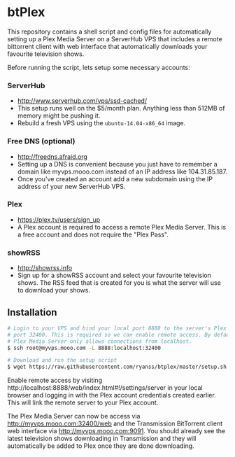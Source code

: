 btPlex
======

This repository contains a shell script and config files for automatically
setting up a Plex Media Server on a ServerHub VPS that includes a remote
bittorrent client with web interface that automatically downloads your
favourite television shows.

Before running the script, lets setup some necessary accounts:


### ServerHub

* http://www.serverhub.com/vps/ssd-cached/
* This setup runs well on the $5/month plan. Anything less than 512MB of memory
  might be pushing it.
* Rebuild a fresh VPS using the `ubuntu-14.04-x86_64` image.


### Free DNS (optional)

* http://freedns.afraid.org
* Setting up a DNS is convenient because you just have to remember a domain
  like myvps.mooo.com instead of an IP address like 104.31.85.187.
* Once you've created an account add a new subdomain using the IP address of
  your new ServerHub VPS.


### Plex

* https://plex.tv/users/sign_up
* A Plex account is required to access a remote Plex Media Server. This is a
  free account and does not require the "Plex Pass".

### showRSS

* http://showrss.info
* Sign up for a showRSS account and select your favourite television shows. The
  RSS feed that is created for you is what the server will use to download your
  shows.


Installation
------------

```bash
# Login to your VPS and bind your local port 8888 to the server's Plex
# port 32400. This is required so we can enable remote access. By default,
# Plex Media Server only allows connections from localhost.
$ ssh root@myvps.mooo.com -L 8888:localhost:32400

# Download and run the setup script
$ wget https://raw.githubusercontent.com/ryanss/btplex/master/setup.sh && sh setup.sh
```

Enable remote access by visiting
http://localhost:8888/web/index.html#!/settings/server in your local browser
and logging in with the Plex account credentials created earlier. This will
link the remote server to your Plex account.

The Plex Media Server can now be access via http://myvps.mooo.com:32400/web and
the Transmission BitTorrent client web interface via
http://myvps.mooo.com:9091. You should already see the latest television shows
downloading in Transmission and they will automatically be added to Plex once
they are done downloading.
